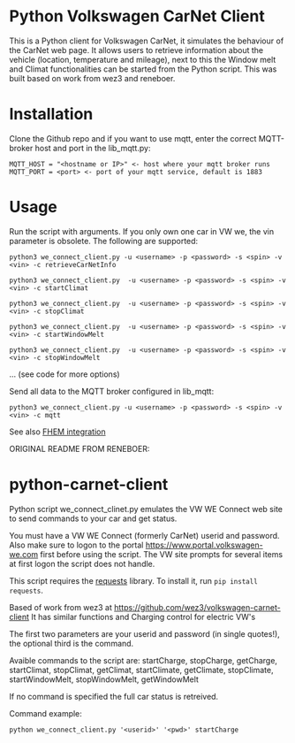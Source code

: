 # Python Volkswagen CarNet Client

This is a Python client for Volkswagen CarNet, it simulates the behaviour of the CarNet web page. It allows users to retrieve information about the vehicle (location, temperature and mileage), next to this the Window melt and Climat functionalities can be started from the Python script. This was built based on work from wez3 and reneboer.

# Installation

Clone the Github repo and if you want to use mqtt, enter the correct MQTT-broker host and port in the lib_mqtt.py:

```
MQTT_HOST = "<hostname or IP>" <- host where your mqtt broker runs
MQTT_PORT = <port> <- port of your mqtt service, default is 1883
```

# Usage

Run the script with arguments. If you only own one car in VW we, the vin parameter is obsolete. The following are supported:
```
python3 we_connect_client.py -u <username> -p <password> -s <spin> -v <vin> -c retrieveCarNetInfo
```

```
python3 we_connect_client.py  -u <username> -p <password> -s <spin> -v <vin> -c startClimat
```

```
python3 we_connect_client.py  -u <username> -p <password> -s <spin> -v <vin> -c stopClimat
```

```
python3 we_connect_client.py  -u <username> -p <password> -s <spin> -v <vin> -c startWindowMelt
```

```
python3 we_connect_client.py  -u <username> -p <password> -s <spin> -v <vin> -c stopWindowMelt
```

...
(see code for more options)

Send all data to the MQTT broker configured in lib_mqtt:
```
python3 we_connect_client.py -u <username> -p <password> -s <spin> -v <vin> -c mqtt
```

See also [FHEM integration](https://forum.fhem.de/index.php/topic,83090.msg886586.html#msg886586)


ORIGINAL README FROM RENEBOER:
# python-carnet-client
Python script we_connect_clinet.py emulates the VW WE Connect web site to send commands to your car and get status.

You must have a VW WE Connect (formerly CarNet) userid and password. Also make sure to logon to the portal https://www.portal.volkswagen-we.com first before using the script. The VW site prompts for several items at first logon the script does not handle.

This script requires the [requests](https://github.com/kennethreitz/requests) library. To install it, run `pip install requests`.

Based of work from wez3 at https://github.com/wez3/volkswagen-carnet-client
It has similar functions and Charging control for electric VW's

The first two parameters are your userid and password (in single quotes!), the optional third is the command.

Avaible commands to the script are:
  startCharge, stopCharge, getCharge, startClimat, stopClimat, getClimat, startClimate, getClimate, stopClimate, startWindowMelt, stopWindowMelt, getWindowMelt

If no command is specified the full car status is retreived.

Command example:
```
python we_connect_client.py '<userid>' '<pwd>' startCharge
```


